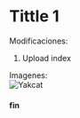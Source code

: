 # Tittle 1
Modificaciones: 
1. Upload index

Imagenes:  
![Yakcat](https://octodex.github.com/images/yaktocat.png)
#### fin
